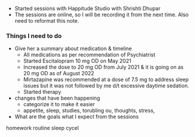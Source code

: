 - Started sessions with Happitude Studio with Shrishti Dhupar
- The sessions are online, so I will be recording it from the next time. Also need to reformat this note.


### Things I need to do
- Give her a summary about medication & timeline
	- All medications as per recommendation of Psychiatrist
	- Started Escitalopram 10 mg OD on May 2021
	- Increased the dose to 20 mg OD from July 2021 & it is going on as 20 mg OD as of August 2022
	- Mirtazapine was recommended at a dose of 7.5 mg to address sleep issues but it was not followed by me d/t excessive daytime sedation.
	- Started therapy
- changes that have been happening
	- categorize it to make it easier
	- appetite, sleep, studies, torubling ou, thoughts, stress, 
- What are the goals what I expect from the sessions



homework
routine
sleep cycel

